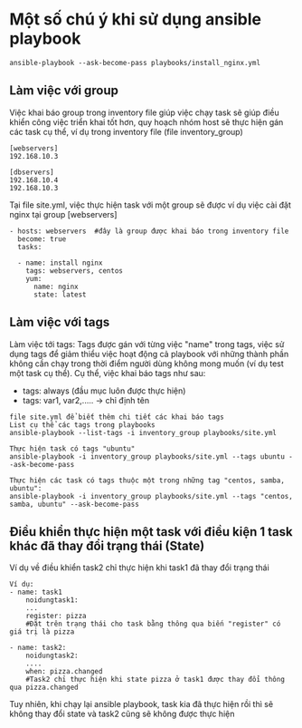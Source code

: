 <H1>Một số chú ý khi sử dụng ansible playbook</H1>

```
ansible-playbook --ask-become-pass playbooks/install_nginx.yml
```
<h2> Làm việc với group </h2>

Việc khai báo group trong inventory file giúp việc chạy task sẽ giúp điều khiển công việc triển khai tốt hơn, quy hoạch nhóm host sẽ thực hiện gán các task cụ thể, ví dụ trong inventory file (file inventory_group)
```
[webservers]
192.168.10.3

[dbservers]
192.168.10.4
192.168.10.3
```

Tại file site.yml, việc thực hiện task với một group sẽ được ví dụ việc cài đặt nginx tại group [webservers]

```
- hosts: webservers  #đây là group được khai báo trong inventory file
  become: true
  tasks:
  
  - name: install nginx
    tags: webservers, centos
    yum:
      name: nginx
      state: latest
```

<h2> Làm việc với tags</h2>

Làm việc tới tags: Tags được gán với từng việc "name" trong tags, việc sử dụng tags để giảm thiểu việc hoạt động cả playbook với những thành phần không cần chạy trong thời điểm người dùng không mong muốn (ví dụ test một task cụ thể). Cụ thể, việc khai báo tags như sau:
- tags: always (đầu mục luôn được thực hiện)
- tags: var1, var2,..... -> chỉ định tên

```
file site.yml để biết thêm chi tiết các khai báo tags
List cụ thể các tags trong playbooks 
ansible-playbook --list-tags -i inventory_group playbooks/site.yml
```

```
Thực hiện task có tags "ubuntu"
ansible-playbook -i inventory_group playbooks/site.yml --tags ubuntu --ask-become-pass
```

```
Thực hiện các task có tags thuộc một trong những tag "centos, samba, ubuntu":
ansible-playbook -i inventory_group playbooks/site.yml --tags "centos, samba, ubuntu" --ask-become-pass
```
<h2>Điều khiển thực hiện một task với điều kiện 1 task khác đã thay đổi trạng thái (State)</h2>

Ví dụ về điều khiển task2 chỉ thực hiện khi task1 đã thay đổi trạng thái
```
Ví dụ: 
- name: task1
    noidungtask1:
    ...
    register: pizza
    #Đặt trên trạng thái cho task bằng thông qua biến "register" có giá trị là pizza 

- name: task2:
    noidungtask2:
    ....
    when: pizza.changed
    #Task2 chỉ thực hiện khi state pizza ở task1 được thay đổi thông qua pizza.changed 
```
Tuy nhiên, khi chạy lại ansible playbook, task kia đã thực hiện rồi thì sẽ không thay đổi state và task2 cũng sẽ không được thực hiện 
